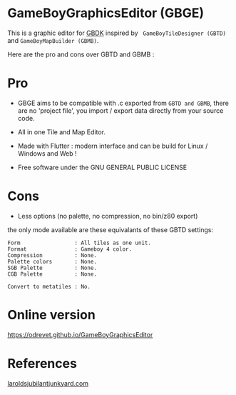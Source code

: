# GameBoyGraphicsEditor (GBGE)

This is a graphic editor for [GBDK](https://github.com/gbdk-2020/gbdk-2020) inspired by 
` GameBoyTileDesigner (GBTD)` and `GameBoyMapBuilder (GBMB)`. 

Here are the pro and cons over GBTD and GBMB : 

# Pro

* GBGE aims to be compatible with .c exported from `GBTD and GBMB`, there are no 'project file', you 
import / export data directly from your source code. 

* All in one Tile and Map Editor. 

* Made with Flutter : modern interface and can be build for Linux / Windows and Web ! 

* Free software under the GNU GENERAL PUBLIC LICENSE

# Cons

* Less options (no palette, no compression, no bin/z80 export)
  
the only mode available are these equivalants of these GBTD settings: 

```
Form                 : All tiles as one unit.
Format               : Gameboy 4 color.
Compression          : None.
Palette colors       : None.
SGB Palette          : None.
CGB Palette          : None.

Convert to metatiles : No.
```

# Online version 

https://odrevet.github.io/GameBoyGraphicsEditor

# References

[laroldsjubilantjunkyard.com](https://laroldsjubilantjunkyard.com/tutorials/how-to-make-a-gameboy-game/sprites-and-backgrounds/)